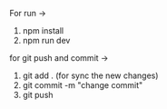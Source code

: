 For run ->
1) npm install
2) npm run dev

for git push and commit ->
1) git add . (for sync the new changes)
2) git commit -m "change commit"
3) git push
